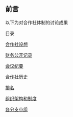 ## 前言

以下为对合作社体制的讨论成果

目录

[合作社设想](合作社设想.md)

[财务公开记录](会议记录/财务记录.md)

[会议纪要](会议记录/目录.md)



[合作社历史](文章/合作社历史.md)

[排名](会议记录/排名.md)

[组织架构和制度](会议记录/组织架构和制度.md)

[各分支小组](会议记录/分组.md)
